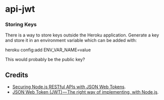 # api-jwt


### Storing Keys
There is a way to store keys outside the Heroku application. Generate a key and store it in an environment variable 
which can be added with:

heroku config:add ENV_VAR_NAME=value

This would probably be the public key?

## Credits

- [Securing Node.js RESTful APIs with JSON Web Tokens](https://medium.freecodecamp.org/securing-node-js-restful-apis-with-json-web-tokens-9f811a92bb52).  
- [JSON Web Token (JWT) — The right way of implementing, with Node.js](https://medium.com/@siddharthac6/json-web-token-jwt-the-right-way-of-implementing-with-node-js-65b8915d550e).
